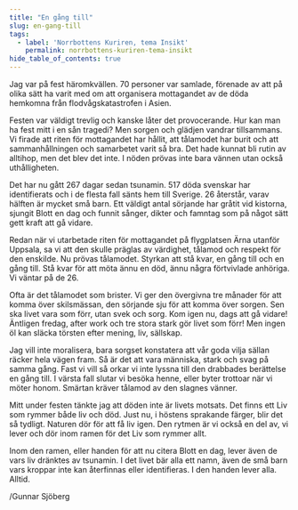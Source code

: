 ```yaml
---
title: "En gång till"
slug: en-gang-till
tags:
  - label: 'Norrbottens Kuriren, tema Insikt'
    permalink: norrbottens-kuriren-tema-insikt
hide_table_of_contents: true
---
```

Jag var på fest häromkvällen. 70 personer var samlade, förenade av att på olika sätt ha varit med om att organisera mottagandet av de döda hemkomna från flodvågskatastrofen i Asien.

<!--truncate-->

Festen var väldigt trevlig och kanske låter det provocerande. Hur kan man ha fest mitt i en sån tragedi? Men sorgen och glädjen vandrar tillsammans. Vi firade att riten för mottagandet har hållit, att tålamodet har burit och att sammanhållningen och samarbetet varit så bra. Det hade kunnat bli rutin av alltihop, men det blev det inte. I nöden prövas inte bara vännen utan också uthålligheten. 

Det har nu gått 267 dagar sedan tsunamin. 517 döda svenskar har identifierats och i de flesta fall sänts hem till Sverige. 26 återstår, varav hälften är mycket små barn. Ett väldigt antal sörjande har gråtit vid kistorna, sjungit Blott en dag och funnit sånger, dikter och famntag som på något sätt gett kraft att gå vidare.

Redan när vi utarbetade riten för mottagandet på flygplatsen Ärna utanför Uppsala, sa vi att den skulle präglas av värdighet, tålamod och respekt för den enskilde. Nu prövas tålamodet. Styrkan att stå kvar, en gång till och en gång till. Stå kvar för att möta ännu en död, ännu några förtvivlade anhöriga. Vi väntar på de 26.

Ofta är det tålamodet som brister. Vi ger den övergivna tre månader för att komma över skilsmässan, den sörjande sju för att komma över sorgen. Sen ska livet vara som förr, utan svek och sorg. Kom igen nu, dags att gå vidare! Äntligen fredag, after work och tre stora stark gör livet som förr! Men ingen öl kan släcka törsten efter mening, liv, sällskap. 

Jag vill inte moralisera, bara sorgset konstatera att vår goda vilja sällan räcker hela vägen fram. Så är det att vara människa, stark och svag på samma gång. Fast vi vill så orkar vi inte lyssna till den drabbades berättelse en gång till. I värsta fall slutar vi besöka henne, eller byter trottoar när vi möter honom. Smärtan kräver tålamod av den slagnes vänner.

Mitt under festen tänkte jag att döden inte är livets motsats. Det finns ett Liv som rymmer både liv och död. Just nu, i höstens sprakande färger, blir det så tydligt. Naturen dör för att få liv igen. Den rytmen är vi också en del av, vi lever och dör inom ramen för det Liv som rymmer allt.

Inom den ramen, eller handen för att nu citera Blott en dag, lever även de vars liv dränktes av tsunamin. I det livet bär alla ett namn, även de små barn vars kroppar inte kan återfinnas eller identifieras. I den handen lever alla. Alltid.

/Gunnar Sjöberg
